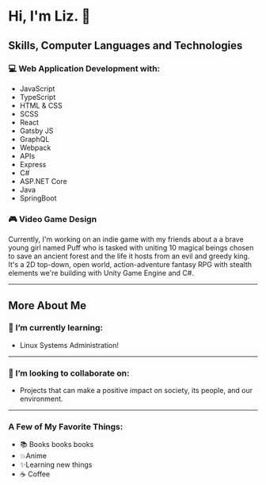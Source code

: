 # Hi, I'm Liz. 👋

## Skills, Computer Languages and Technologies
### 💻 Web Application Development with:
- JavaScript
- TypeScript
- HTML & CSS
- SCSS
- React
- Gatsby JS
- GraphQL
- Webpack
- APIs
- Express
- C#
- ASP.NET Core
- Java
- SpringBoot

### 🎮 Video Game Design
Currently, I'm working on an indie game with my friends about a a brave young girl named 
Puff who is tasked with uniting 10 magical beings chosen to save an ancient forest and the life it hosts from an evil and greedy king.
It's a 2D top-down, open world, action-adventure fantasy RPG with stealth elements we're building with Unity Game Engine and C#.

---

## More About Me

### 🌱 I’m currently learning:
- Linux Systems Administration!

---

### 💞️ I’m looking to collaborate on:
- Projects that can make a positive impact on society, its people, and our environment.

---
### A Few of My Favorite Things:
- 📚 Books books books
- 💥Anime 
- ✨Learning new things 
- ☕ Coffee 
